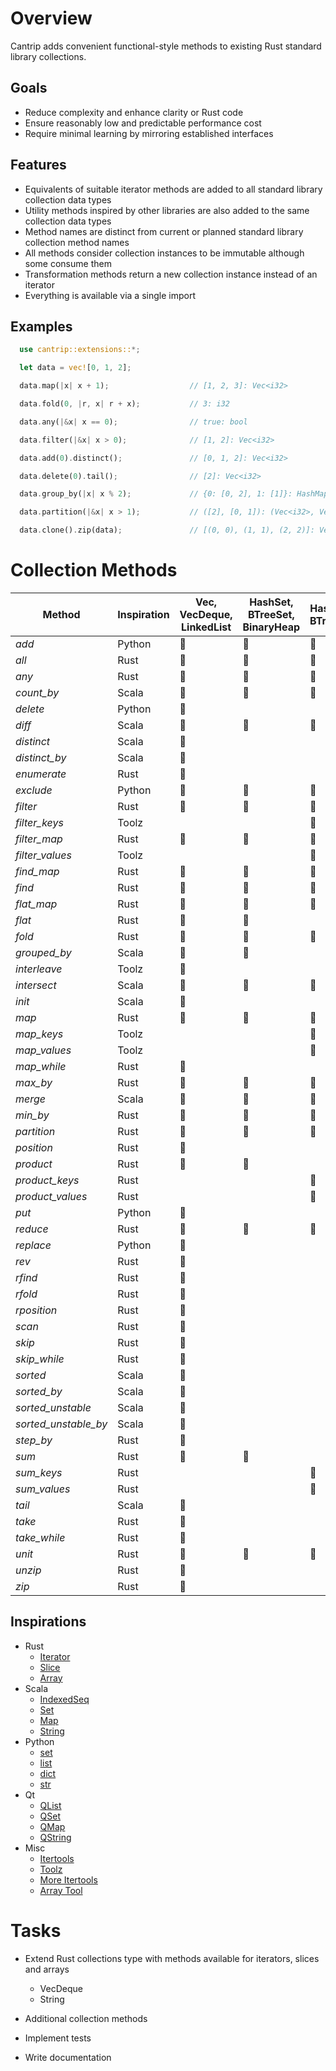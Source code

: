 # Overview

Cantrip adds convenient functional-style methods to existing Rust standard library collections.

## Goals

* Reduce complexity and enhance clarity or Rust code
* Ensure reasonably low and predictable performance cost
* Require minimal learning by mirroring established interfaces

## Features

* Equivalents of suitable iterator methods are added to all standard library collection data types
* Utility methods inspired by other libraries are also added to the same collection data types
* Method names are distinct from current or planned standard library collection method names
* All methods consider collection instances to be immutable although some consume them
* Transformation methods return a new collection instance instead of an iterator
* Everything is available via a single import

## Examples

```rust
  use cantrip::extensions::*;

  let data = vec![0, 1, 2];

  data.map(|x| x + 1);                  // [1, 2, 3]: Vec<i32>

  data.fold(0, |r, x| r + x);           // 3: i32

  data.any(|&x| x == 0);                // true: bool

  data.filter(|&x| x > 0);              // [1, 2]: Vec<i32>

  data.add(0).distinct();               // [0, 1, 2]: Vec<i32>

  data.delete(0).tail();                // [2]: Vec<i32>

  data.group_by(|x| x % 2);             // {0: [0, 2], 1: [1]}: HashMap<i32, Vec<i32>>

  data.partition(|&x| x > 1);           // ([2], [0, 1]): (Vec<i32>, Vec<i32>)

  data.clone().zip(data);               // [(0, 0), (1, 1), (2, 2)]: Vec<(i32, i32)>
```


# Collection Methods

| Method               | Inspiration | Vec, VecDeque, LinkedList | HashSet, BTreeSet, BinaryHeap | HashMap, BTreeMap | Slice          |
|----------------------|-------------|---------------------------|-------------------------------|-------------------|----------------|
| *add*                | Python      | :radio_button:            | :radio_button:                | :radio_button:    |                |
| *all*                | Rust        | :radio_button:            | :radio_button:                | :radio_button:    | :radio_button: |
| *any*                | Rust        | :radio_button:            | :radio_button:                | :radio_button:    | :radio_button: |
| *count_by*           | Scala       | :radio_button:            | :radio_button:                | :radio_button:    | :radio_button: |
| *delete*             | Python      | :radio_button:            |                               |                   |                |
| *diff*               | Scala       | :radio_button:            | :radio_button:                | :radio_button:    |                |
| *distinct*           | Scala       | :radio_button:            |                               |                   |                |
| *distinct_by*        | Scala       | :radio_button:            |                               |                   |                |
| *enumerate*          | Rust        | :radio_button:            |                               |                   |                |
| *exclude*            | Python      | :radio_button:            | :radio_button:                | :radio_button:    |                |
| *filter*             | Rust        | :radio_button:            | :radio_button:                | :radio_button:    |                |
| *filter_keys*        | Toolz       |                           |                               | :radio_button:    |                |
| *filter_map*         | Rust        | :radio_button:            | :radio_button:                | :radio_button:    |                |
| *filter_values*      | Toolz       |                           |                               | :radio_button:    |                |
| *find_map*           | Rust        | :radio_button:            | :radio_button:                | :radio_button:    |                |
| *find*               | Rust        | :radio_button:            | :radio_button:                | :radio_button:    | :radio_button: |
| *flat_map*           | Rust        | :radio_button:            | :radio_button:                | :radio_button:    |                |
| *flat*               | Rust        | :radio_button:            | :radio_button:                |                   |                |
| *fold*               | Rust        | :radio_button:            | :radio_button:                | :radio_button:    | :radio_button: |
| *grouped_by*         | Scala       | :radio_button:            | :radio_button:                |                   |                |
| *interleave*         | Toolz       | :radio_button:            |                               |                   |                |
| *intersect*          | Scala       | :radio_button:            | :radio_button:                | :radio_button:    |                |
| *init*               | Scala       | :radio_button:            |                               |                   | :radio_button: |
| *map*                | Rust        | :radio_button:            | :radio_button:                | :radio_button:    |                |
| *map_keys*           | Toolz       |                           |                               | :radio_button:    |                |
| *map_values*         | Toolz       |                           |                               | :radio_button:    |                |
| *map_while*          | Rust        | :radio_button:            |                               |                   |                |
| *max_by*             | Rust        | :radio_button:            | :radio_button:                | :radio_button:    | :radio_button: |
| *merge*              | Scala       | :radio_button:            | :radio_button:                | :radio_button:    |                |
| *min_by*             | Rust        | :radio_button:            | :radio_button:                | :radio_button:    | :radio_button: |
| *partition*          | Rust        | :radio_button:            | :radio_button:                | :radio_button:    |                |
| *position*           | Rust        | :radio_button:            |                               |                   | :radio_button: |
| *product*            | Rust        | :radio_button:            | :radio_button:                |                   |                |
| *product_keys*       | Rust        |                           |                               | :radio_button:    |                |
| *product_values*     | Rust        |                           |                               | :radio_button:    |                |
| *put*                | Python      | :radio_button:            |                               |                   |                |
| *reduce*             | Rust        | :radio_button:            | :radio_button:                | :radio_button:    | :radio_button: |
| *replace*            | Python      | :radio_button:            |                               |                   |                |
| *rev*                | Rust        | :radio_button:            |                               |                   |                |
| *rfind*              | Rust        | :radio_button:            |                               |                   | :radio_button: |
| *rfold*              | Rust        | :radio_button:            |                               |                   | :radio_button: |
| *rposition*          | Rust        | :radio_button:            |                               |                   | :radio_button: |
| *scan*               | Rust        | :radio_button:            |                               |                   |                |
| *skip*               | Rust        | :radio_button:            |                               |                   |                |
| *skip_while*         | Rust        | :radio_button:            |                               |                   | :radio_button: |
| *sorted*             | Scala       | :radio_button:            |                               |                   |                |
| *sorted_by*          | Scala       | :radio_button:            |                               |                   |                |
| *sorted_unstable*    | Scala       | :radio_button:            |                               |                   |                |
| *sorted_unstable_by* | Scala       | :radio_button:            |                               |                   |                |
| *step_by*            | Rust        | :radio_button:            |                               |                   |                |
| *sum*                | Rust        | :radio_button:            | :radio_button:                |                   |                |
| *sum_keys*           | Rust        |                           |                               | :radio_button:    |                |
| *sum_values*         | Rust        |                           |                               | :radio_button:    |                |
| *tail*               | Scala       | :radio_button:            |                               |                   | :radio_button: |
| *take*               | Rust        | :radio_button:            |                               |                   |                |
| *take_while*         | Rust        | :radio_button:            |                               |                   | :radio_button: |
| *unit*               | Rust        | :radio_button:            | :radio_button:                | :radio_button:    |                |
| *unzip*              | Rust        | :radio_button:            |                               |                   |                |
| *zip*                | Rust        | :radio_button:            |                               |                   |                |


## Inspirations

- Rust
  - [Iterator](https://doc.rust-lang.org/std/iter/trait.Iterator.html)
  - [Slice](https://doc.rust-lang.org/std/primitive.slice.html)
  - [Array](https://doc.rust-lang.org/std/primitive.array.html)
- Scala
  - [IndexedSeq](https://www.scala-lang.org/api/3.3.1/scala/collection/immutable/IndexedSeq.html)
  - [Set](https://www.scala-lang.org/api/3.3.1/scala/collection/immutable/Set.html)
  - [Map](https://www.scala-lang.org/api/3.3.1/scala/collection/immutable/Map.html)
  - [String](https://www.scala-lang.org/api/3.3.1/scala/collection/StringOps.html)
- Python
  - [set](https://python-reference.readthedocs.io/en/latest/docs/sets/index.html)
  - [list](https://python-reference.readthedocs.io/en/latest/docs/list/index.html)
  - [dict](https://python-reference.readthedocs.io/en/latest/docs/dict/index.html)
  - [str](https://python-reference.readthedocs.io/en/latest/docs/str/index.html)
- Qt
  - [QList](https://doc.qt.io/qt-6/qlist.html)
  - [QSet](https://doc.qt.io/qt-6/qset.html)
  - [QMap](https://doc.qt.io/qt-6/qmap.html)
  - [QString](https://doc.qt.io/qt-6/qstring.htm)
- Misc
  - [Itertools](https://docs.rs/itertools/latest/itertools/index.html)
  - [Toolz](https://toolz.readthedocs.io/en/latest/api.html)
  - [More Itertools](https://more-itertools.readthedocs.io/en/stable/api.html)
  - [Array Tool](https://github.com/danielpclark/array_tool/tree/master)

# Tasks

- Extend Rust collections type with methods available for iterators, slices and arrays
  - VecDeque
  - String

- Additional collection methods

- Implement tests

- Write documentation

